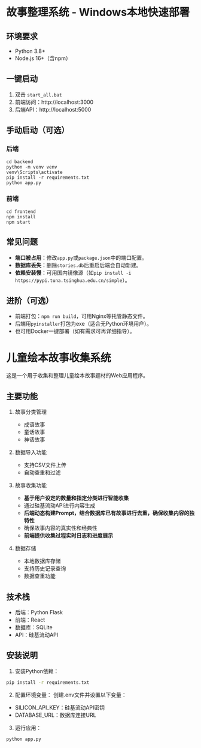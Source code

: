 # 故事整理系统 - Windows本地快速部署

## 环境要求
- Python 3.8+
- Node.js 16+（含npm）

## 一键启动
1. 双击 `start_all.bat`
2. 前端访问：http://localhost:3000
3. 后端API：http://localhost:5000

## 手动启动（可选）
### 后端
```
cd backend
python -m venv venv
venv\Scripts\activate
pip install -r requirements.txt
python app.py
```
### 前端
```
cd frontend
npm install
npm start
```

## 常见问题
- **端口被占用**：修改`app.py`或`package.json`中的端口配置。
- **数据库丢失**：删除`stories.db`后重启后端会自动新建。
- **依赖安装慢**：可用国内镜像源（如`pip install -i https://pypi.tuna.tsinghua.edu.cn/simple`）。

## 进阶（可选）
- 前端打包：`npm run build`，可用Nginx等托管静态文件。
- 后端用`pyinstaller`打包为exe（适合无Python环境用户）。
- 也可用Docker一键部署（如有需求可再详细指导）。

# 儿童绘本故事收集系统

这是一个用于收集和整理儿童绘本故事题材的Web应用程序。

## 主要功能

1. 故事分类管理
   - 成语故事
   - 童话故事
   - 神话故事

2. 数据导入功能
   - 支持CSV文件上传
   - 自动查重和过滤

3. 故事收集功能
   - **基于用户设定的数量和指定分类进行智能收集**
   - 通过硅基流动API进行内容生成
   - **后端动态构建Prompt，结合数据库已有故事进行去重，确保收集内容的独特性**
   - 确保故事内容的真实性和经典性
   - **前端提供收集过程实时日志和进度展示**

4. 数据存储
   - 本地数据库存储
   - 支持历史记录查询
   - 数据查重功能

## 技术栈

- 后端：Python Flask
- 前端：React
- 数据库：SQLite
- API：硅基流动API

## 安装说明

1. 安装Python依赖：
```bash
pip install -r requirements.txt
```

2. 配置环境变量：
创建.env文件并设置以下变量：
- SILICON_API_KEY：硅基流动API密钥
- DATABASE_URL：数据库连接URL

3. 运行应用：
```bash
python app.py
``` 